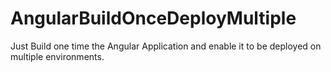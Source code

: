 # AngularBuildOnceDeployMultiple
Just Build one time the Angular Application and enable it to be deployed on multiple environments.
